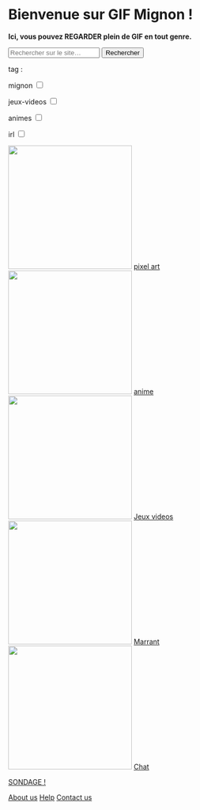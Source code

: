 <html lang="fr">
    <head>
        <link rel="icon" type="image/png" sizes="16x16" href="https://lh3.googleusercontent.com/proxy/Q2D9u56htOLsjgfmTIJwf08XOEiWgJQFlIX_GDMdcSjyRyQZ5FE-_Fof28cB5W7CRaMC-6U9SBHHzATge_Nh6Oi51GB5wdhLSTG7tGvxQHZd9m_tI-w">
    </head>

  <body>
    <h1>Bienvenue sur GIF Mignon !</h1>
    <p><strong>Ici, vous pouvez REGARDER plein de GIF en tout genre.</strong></p>
    <p></p>
<form>
<input type="text" id="input" name="input" placeholder="Rechercher sur le site…">
<input type="button" id="bouton" value="Rechercher" onclick="controle()">
</form>
    <p>tag :</p>
      <p> mignon <input type="checkbox"/></p>
      <p> jeux-videos <input type="checkbox"/></p>
      <p> animes <input type="checkbox"/></p>
      <p> irl <input type="checkbox"/></p>
<p></p>
<img class="project-pic" src="https://img.cloudygif.com/full/f254e23e6c781897.gif" style="width: 250px;" />
<a href="https://nsi-team.github.io/Pixel_Art/">pixel art</a>

<img class="project-pic" src="https://media.tenor.com/images/4fd49de4149a6d348e04f2465a3970af/tenor.gif" style="width: 250px;" />
<a href="https://nsi-team.github.io/Anime/">anime</a>

<img class="project-pic" src="https://m.gifmania.be/Gif-Animes-Jeux-Video/Animations-Jeux-Video-Arcade-Classiques/Images-Gif-Jeux-Video-Classiques/Jeux-Video-Classiques-67074.gif" style="width: 250px;" />
<a href="https://nsi-team.github.io/Jeux_Videos/">Jeux videos</a>

<img class="project-pic" src="https://encrypted-tbn0.gstatic.com/images?q=tbn:ANd9GcSCjWRQ5XYvEtwrLggzYBbzdHnc6tXiQsbblg&usqp=CAU" style="width: 250px;" />
<a href="https://nsi-team.github.io/Marrant/">Marrant</a>

<img class="project-pic" src="https://data.photofunky.net/output/image/e/b/c/c/ebcc2e/photofunky.gif" style="width: 250px;" />
<a href="https://nsi-team.github.io/Chat/">Chat</a>
<p></p>
    <a href="https://nsi-team.github.io/Sondage/">SONDAGE !</a>
    <p></p>
    <a href="https://nsi-team.github.io/About_us/">About us</a>
    <a href="https://nsi-team.github.io/Help/">Help</a>
    <a href="https://nsi-team.github.io/Contact_Us/">Contact us</a>
    </body>
      <script src="script.js"></script>
<script src="script.js"></script>
</html>
<p></p>
